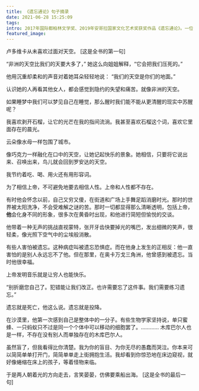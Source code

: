 ```yaml
---
title: 《遗忘通论》句子摘录
date: 2021-06-28 15:25:09
tags:
intro: 2017年国际都柏林文学奖、2019年安哥拉国家文化艺术奖获奖作品《遗忘通论》。一位女性在国家内战中将自己隔离 28 年的故事。
featured_image: 
---
```


<!-- #### 我们的天空是你们的地面 -->

卢多维卡从未喜欢过面对天空。
[这是全书的第一句]
<br/>

“非洲的天空比我们的天要大多了，” 她这么向姐姐解释，“它会把我们压死的。”
</br>

他用沉重却柔和的声音对着她耳朵轻轻地说：
“我们的天空是你们的地面。”
</br>

<!-- #### 不幸的士兵 -->

认识她的人再看其他女人，都会感觉到隐约的失望和痛苦。就像非洲的天空。
<br/>

<!-- #### 结束之后 -->

如果睡梦中我们可以梦见自己在睡觉，那么醒时我们能不能从更清醒的现实中苏醒呢？
<br/>

<!-- #### “切·格瓦拉” 的非洲无花果树 -->

我喜欢剥开石榴，让它的光芒在我的指间流淌。我甚至喜欢石榴这个词，喜欢它里面存在的晨光。
</br>

<!-- #### 叛逆的天线 -->

云朵像水母一样包围了城市。
<br/>

像巧克力一样融化在口中的天空，让她记起快乐的景象。她相信，只要将它说出来、召唤出来，鸟儿就会回到罗安达的天空。
<br/>

<!-- #### 日子像水一样滑过 -->

我节约着吃、喝、用火还有用形容词。
<br/>

<!-- #### 关于上帝和其他微不足道的胡话 -->

为了相信上帝，不可避免地要去相信人性。上帝和人性都不存在。
<br/>

<!-- #### 显灵，和一次差点致命的坠落 -->

有时他会怀念以前，自己又穷又傻，在街道和广场上手舞足蹈消磨时光。那时的世界被太阳洗净，不会受难解之谜的苦。那时一切都显得那么清晰透明，包括上帝，**他**会化身不同的形象，很多次在黄昏时出现，和他进行简短但愉悦的交谈。
<br/>

<!-- #### 木提雅提树的布鲁斯 -->

他带着一种无声的挑战直视蒙特，张开牙齿快要掉光的嘴巴，发出细微的笑声，很轻柔，像光照下空气中的尘埃般消散。
<br/>


有些人害怕被遗忘。这种病症叫被遗忘恐惧症。而在他身上发生的正相反：他一直害怕的是别人永远忘不了他。但在那里，在奥卡万戈三角洲，他曾感到被遗忘。当时他很幸福。
<br/>

上帝发明音乐就是让穷人也能快乐。
<br/>

“别折磨您自己了。犯错能让我们改正。也许需要忘了这件事。我们需要练习遗忘。”
<br/>

遗忘就是死亡，他这么说。遗忘就是投降。
<br/>

在沙漠里，他第一次感到自己是整体中的一分子。有些生物学家坚持说，单只蜜蜂、一只蚂蚁只不过是同一个个体中可以移动的细胞罢了。………… 木库巴尔人也是一样，不存在没有别人而单独存在的木库巴尔人。
<br/>

虽然盲了，但我看得比你清楚。我为你的盲目、为你无尽的愚蠢而哭泣。你本来可以简简单单打开门，简简单单走上街拥抱生活。我却看到你惊恐地在床边窥视，就好像蜷缩在床上的孩子，等着怪物来临。
<br/>

于是两人朝着光的方向走去，言笑晏晏，仿佛要乘船出海。
[这是全书的最后一句]
